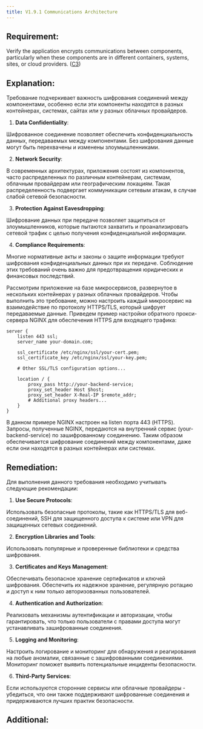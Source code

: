 ```yaml
---
title: V1.9.1 Communications Architecture
---
```




## Requirement:

Verify the application encrypts communications between components, particularly when these components are in different containers, systems, sites, or cloud providers. ([C3](https://owasp.org/www-project-proactive-controls/#div-numbering))

## Explanation:

Требование подчеркивает важность шифрования соединений между компонентами, особенно если эти компоненты находятся в разных контейнерах, системах, сайтах или у разных облачных провайдеров.

1. **Data Confidentiality**:

Шифрованное соединение позволяет обеспечить конфиденциальность данных, передаваемых между компонентами. Без шифрования данные могут быть перехвачены и изменены злоумышленниками.

2. **Network Security**:

В современных архитектурах, приложения состоят из компонентов, часто распределенных по различным контейнерам, системам, облачным провайдерам или географическим локациям. Такая распределенность подвергает коммуникации сетевым атакам, в случае слабой сетевой безопасности.

3. **Protection Against Eavesdropping**:

Шифрование данных при передаче позволяет защититься от злоумышленников, которые пытаются захватить и проанализировать сетевой трафик с целью получения конфиденциальной информации.

4. **Compliance Requirements**:

Многие нормативные акты и законы о защите информации требуют шифрования конфиденциальных данных при их передаче. Соблюдение этих требований очень важно для предотвращения юридических и финансовых последствий.


Рассмотрим приложение на базе микросервисов, развернутое в нескольких контейнерах у разных облачных провайдеров. Чтобы выполнить это требование, можно настроить каждый микросервис на взаимодействие по протоколу HTTPS/TLS, который шифрует передаваемые данные. Приведем пример настройки обратного прокси-сервера NGINX для обеспечения HTTPS для входящего трафика:


```
server {
    listen 443 ssl;
    server_name your-domain.com;

    ssl_certificate /etc/nginx/ssl/your-cert.pem;
    ssl_certificate_key /etc/nginx/ssl/your-key.pem;

    # Other SSL/TLS configuration options...

    location / {
        proxy_pass http://your-backend-service;
        proxy_set_header Host $host;
        proxy_set_header X-Real-IP $remote_addr;
        # Additional proxy headers...
    }
}

```


В данном примере NGINX настроен на listen порта 443 (HTTPS). Запросы, полученные NGINX, передаются на внутренний сервис (your-backend-service) по зашифрованному соединению. Таким образом обеспечивается шифрование соединений между компонентами, даже если они находятся в разных контейнерах или системах.


## Remediation:

Для выполнения данного требования необходимо учитывать следующие рекомендации:

1. **Use Secure Protocols**:

Использовать безопасные протоколы, такие как HTTPS/TLS для веб-соединений, SSH для защищенного доступа к системе или VPN для защищенных сетевых соединений.

2. **Encryption Libraries and Tools**:

Использовать популярные и проверенные библиотеки и средства шифрования.

3. **Certificates and Keys Management**:

Обеспечивать безопасное хранение сертификатов и ключей шифрования. Обеспечить их надежное хранение, регулярную ротацию и доступ к ним только авторизованных пользователей.

4. **Authentication and Authorization**:

Реализовать механизмы аутентификации и авторизации, чтобы гарантировать, что только пользователи с правами доступа могут устанавливать зашифрованные соединения.

5. **Logging and Monitoring**:

Настроить логирование и мониторинг для обнаружения и реагирования на любые аномалии, связанные с зашифрованными соединениями. Мониторинг поможет выявить потенциальные инциденты безопасности.

6. **Third-Party Services**:

Если используются сторонние сервисы или облачные провайдеры - убедиться, что они также поддерживают шифрованные соединения и придерживаются лучших практик безопасности.


## Additional:




